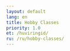 ```yaml
---
layout: default
lang: en
title: Hobby Classes
priority: 1.0
et: /huviringid/
ru: /ru/hobby-classes/
---
```

